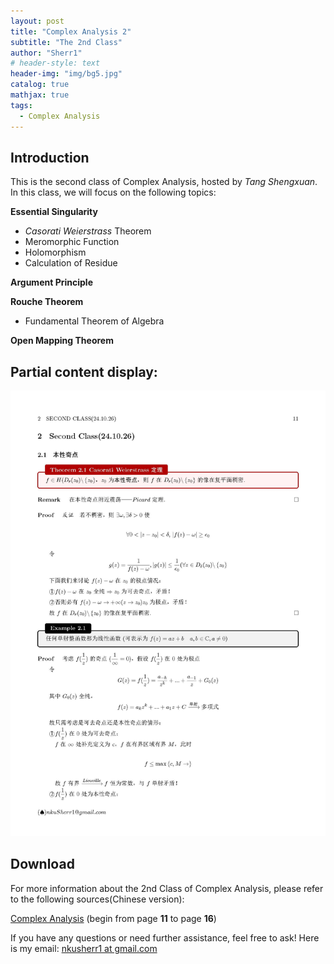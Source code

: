 ```yaml
---
layout: post
title: "Complex Analysis 2"
subtitle: "The 2nd Class"
author: "Sherr1"
# header-style: text
header-img: "img/bg5.jpg"
catalog: true
mathjax: true
tags:
  - Complex Analysis
---
```

## Introduction
This is the second class of Complex Analysis, hosted by *Tang Shengxuan*. In this class, we will focus on the following topics:

**Essential Singularity**
- *Casorati Weierstrass* Theorem
- Meromorphic Function
- Holomorphism
- Calculation of Residue

**Argument Principle**

**Rouche Theorem**
- Fundamental Theorem of Algebra

**Open Mapping Theorem**

## Partial content display:
![](/img/in-post/post-ca/11.jpg)

## Download
For more information about the 2nd Class of Complex Analysis, please refer to the following sources(Chinese version):

[Complex Analysis](/files/Complex%20Analysis.pdf) (begin from page **11** to page **16**)

If you have any questions or need further assistance, feel free to ask! Here is my email: [nkusherr1 at gmail.com](mailto:nkusherr1@gmail.com)
